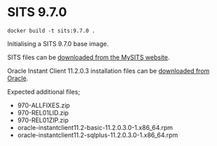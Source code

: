 # SITS 9.7.0
```
docker build -t sits:9.7.0 .
```

Initialising a SITS 9.7.0 base image.

SITS files can be [downloaded from the MySITS website](https://www.mysits.com/).

Oracle Instant Client 11.2.0.3 installation files can be [downloaded from Oracle](https://www.oracle.com/database/technologies/instant-client/downloads.html).

Expected additional files;
- 970-ALLFIXES.zip
- 970-REL01LID.zip
- 970-REL01ZIP.zip
- oracle-instantclient11.2-basic-11.2.0.3.0-1.x86_64.rpm
- oracle-instantclient11.2-sqlplus-11.2.0.3.0-1.x86_64.rpm
